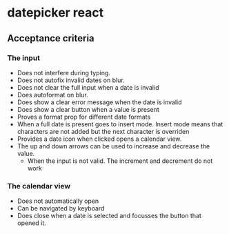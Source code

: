 # datepicker react

## Acceptance criteria

### The input
- Does not interfere during typing.
- Does not autofix invalid dates on blur.
- Does not clear the full input when a date is invalid
- Does autoformat on blur.
- Does show a clear error message when the date is invalid
- Does show a clear button when a value is present
- Proves a format prop for different date formats
- When a full date is present goes to insert mode. Insert mode means that characters are not added but the next character is overriden
- Provides a date icon when clicked opens a calendar view.
- The up and down arrows can be used to increase and decrease the value.
  - When the input is not valid. The increment and decrement do not work

###  The calendar view
- Does not automatically open
- Can be navigated by keyboard
- Does close when a date is selected and focusses the button that opened it.
  
